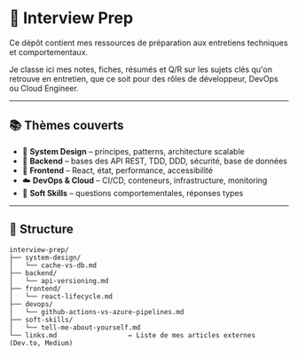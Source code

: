 # 🎤 Interview Prep

Ce dépôt contient mes ressources de préparation aux entretiens techniques et comportementaux.

Je classe ici mes notes, fiches, résumés et Q/R sur les sujets clés qu'on retrouve en entretien, que ce soit pour des rôles de développeur, DevOps ou Cloud Engineer.

---

## 📚 Thèmes couverts

- 🧠 **System Design** – principes, patterns, architecture scalable
- 🔧 **Backend** – bases des API REST, TDD, DDD, sécurité, base de données
- 🎨 **Frontend** – React, état, performance, accessibilité
- ☁️ **DevOps & Cloud** – CI/CD, conteneurs, infrastructure, monitoring
- 💬 **Soft Skills** – questions comportementales, réponses types

---

## 📁 Structure

```plaintext
interview-prep/
├── system-design/
│   └── cache-vs-db.md
├── backend/
│   └── api-versioning.md
├── frontend/
│   └── react-lifecycle.md
├── devops/
│   └── github-actions-vs-azure-pipelines.md
├── soft-skills/
│   └── tell-me-about-yourself.md
└── links.md                  ← Liste de mes articles externes (Dev.to, Medium)
